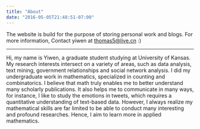 ```yaml
---
title: "About"
date: "2016-05-05T21:48:51-07:00"
---
```


The website is build for the purpose of storing personal work and blogs. For more information, Contact yiwen at thomas5@live.cn   :)

---
Hi, my name is Yiwen, a graduate student studying at University of Kansas. My research interests intersect on a variety of areas, such as data analysis, text mining, government relationships and social network analysis. I did my undergraduate work in mathematics, specialized in counting and combinatorics. I believe that math truly enables me to better understand many scholarly publications. It also helps me to communicate in many ways, for instance, I like to study the emotions in tweets, which requires a quantitative understanding of text-based data. However, I always realize my mathematical skills are far limited to be able to conduct many interesting and profound researches. Hence, I aim to learn more in applied mathematics.